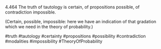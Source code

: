 4.464 The truth of tautology is certain, of propositions possible, of contradiction impossible.

(Certain, possible, impossible: here we have an indication of that gradation which we need in the theory of probability.)

#truth #tautology #certainty #propositions #possibility #contradiction #modalities #impossibility #TheoryOfProbability